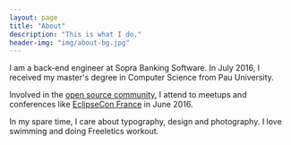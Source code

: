 ```yaml
---
layout: page
title: "About"
description: "This is what I do."
header-img: "img/about-bg.jpg"
---
```


I am a back-end engineer at Sopra Banking Software. In July 2016, I received my master's degree in Computer Science from Pau University.

Involved in the [open source community](https://github.com/cfollet), I attend to meetups and conferences like [EclipseCon France](https://www.eclipsecon.org/france2016/) in June 2016.

In my spare time, I care about typography, design and photography. I love swimming and doing Freeletics workout.